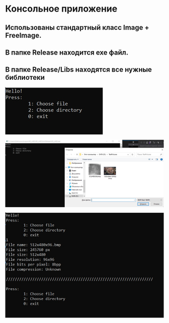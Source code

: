 # Консольное приложение

## Использованы стандартный класс Image + FreeImage.

## В папке Release находится exe файл.

## В папке Release/Libs находятся все нужные библиотеки

![](https://github.com/GlebLevotskiy/KG_LAB2/blob/master/KG_LAB2/Resources/Images/1.png)

![](https://github.com/GlebLevotskiy/KG_LAB2/blob/master/KG_LAB2/Resources/Images/2.png)

![](https://github.com/GlebLevotskiy/KG_LAB2/blob/master/KG_LAB2/Resources/Images/3.png)
